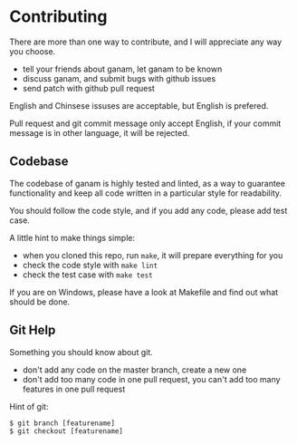 # Contributing

There are more than one way to contribute, and I will appreciate any way you choose.

- tell your friends about ganam, let ganam to be known
- discuss ganam, and submit bugs with github issues
- send patch with github pull request

English and Chinsese issuses are acceptable, but English is prefered.

Pull request and git commit message only accept English, if your commit message is in other language, it will be rejected.


## Codebase

The codebase of ganam is highly tested and linted, as a way to guarantee functionality and keep all code written in a particular style for readability.

You should follow the code style, and if you add any code, please add test case.

A little hint to make things simple:

- when you cloned this repo, run ``make``, it will prepare everything for you
- check the code style with ``make lint``
- check the test case with ``make test``

If you are on Windows, please have a look at Makefile and find out what should be done.


## Git Help

Something you should know about git.

- don't add any code on the master branch, create a new one
- don't add too many code in one pull request, you can't add too many features in one pull request

Hint of git:

```
$ git branch [featurename]
$ git checkout [featurename]
```
